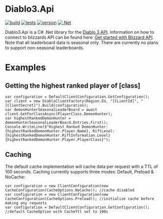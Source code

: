# Diablo3.Api
[![build](https://github.com/MikkelDahl/Diablo3.Api/actions/workflows/build.yml/badge.svg)](https://github.com/MikkelDahl/Diablo3.Api/actions/workflows/build.yml)
[![tests](https://github.com/MikkelDahl/Diablo3.Api/actions/workflows/tests.yml/badge.svg)](https://github.com/MikkelDahl/Diablo3.Api/actions/workflows/tests.yml)
[![version](https://img.shields.io/badge/latest-1.0.0-orange)]()
[![.Net](https://img.shields.io/badge/.Net-6.0.x-red)](https://versionsof.net/)

Diablo3.Api is a C# .Net library for the [Diablo 3 API](https://develop.battle.net/documentation/diablo-3/game-data-apis). Information on how to connect to blizzards API can be found here: [Get started with Blizzard API](https://develop.battle.net/documentation/guides/getting-started). Note that all leaderboard data is seasonal only. There are currently no plans to support non-seasonal leaderboards.

# Examples
## Getting the highest ranked player of [class]
```
var configuration = DefaultClientConfiguration.GetConfiguration();
var client = new DiabloClientFactory(Region.EU, "[CLientId]", "[ClientSecret]").Build(configuration);
var demonHunterSeasonalLeaderBoard = await client.GetForClassAsync(PlayerClass.DemonHunter);
var highestRankedDemonHunter = demonHunterSeasonalLeaderBoard.Entries.First();
Console.WriteLine($"Highest Ranked DemonHunter: {highestRankedDemonHunter.Player.Name}, RiftLevel: {highestRankedDemonHunter.RiftInformation.Level}{highestRankedDemonHunter.Player.PlayerClass}");
``` 

## Caching
The default cache implementation will cache data per request with a TTL of 100 seconds. Caching currently supports three modes: Default, Preload & NoCache:
```
var configuration = new ClientConfiguration(new CacheConfiguration(CacheOptions.NoCache)); //cache disabled
var configuration = new ClientConfiguration(new CacheConfiguration(CacheOptions.Preload)); //initialize cache before making any requests
var configuration = DefaultClientConfiguration.GetConfiguration(); //default CacheOption with CacheTtl set to 100s
``` 
